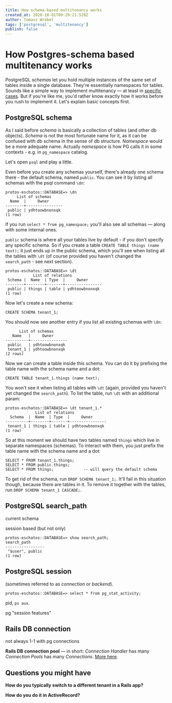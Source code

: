 ```yaml
---
title: How schema-based multitenancy works
created_at: 2020-10-01T09:29:21.528Z
author: Tomasz Wróbel
tags: ['postgresql', 'multitenancy']
publish: false
---
```


# How Postgres-schema based multitenancy works

PostgreSQL _schemas_ let you hold multiple instances of the same set of tables inside a single database. They're essentially namespaces for tables. Sounds like a simple way to implement multitenancy — at least in [specific cases](https://blog.arkency.com/comparison-of-approaches-to-multitenancy-in-rails-apps/). But if you're like me, you'd rather know exactly how it works before you rush to implement it. Let's explain basic concepts first.

## PostgreSQL schema

As I said before _schema_ is basically a collection of tables (and other db objects). _Schema_ is not the most fortunate name for it, as it can be confused with db schema in the sense of db structure. _Namespace_ would be a more adequate name. Actually _namespace_ is how PG calls it in some contexts - e.g. in `pg_namespace` catalog.

Let's open `psql` and play a little.

Even before you create any schemas yourself, there's already one schema there - the default schema, named `public`. You can see it by listing all schemas with the psql command `\dn`:

```
protos-eschatos::DATABASE=> \dn
     List of schemas
  Name  |     Owner
--------+----------------
 public | ydhtoowbnonxqk
(1 row)
```

If you run `select * from pg_namespace;` you'll also see all schemas — along with some internal ones.

`public` schema is where all your tables live by default - if you don't specify any specific schema. So if you create a table `CREATE TABLE things (name text);` it just ends up in the public schema, which you'll see when listing all the tables with `\dt` (of course provided you haven't changed the `search_path` - see next section).

```
protos-eschatos::DATABASE=> \dt
            List of relations
 Schema |  Name  | Type  |     Owner
--------+--------+-------+----------------
 public | things | table | ydhtoowbnonxqk
(1 row)
```

Now let's create a new schema:

```
CREATE SCHEMA tenant_1;
```

You should now see another entry if you list all existing schemas with `\dn`:

```
      List of schemas
   Name   |     Owner
----------+----------------
 public   | ydhtoowbnonxqk
 tenant_1 | ydhtoowbnonxqk
(2 rows)
```

Now we can create a table inside this schema. You can do it by prefixing the table name with the schema name and a dot:

```
CREATE TABLE tenant_1.things (name text);
```

You won't see it when listing all tables with `\dt` (again, provided you haven't yet changed the `search_path`). To list the table, run `\dt` with an additional param:

```
protos-eschatos::DATABASE=> \dt tenant_1.*
             List of relations
  Schema  |  Name  | Type  |     Owner
----------+--------+-------+----------------
 tenant_1 | things | table | ydhtoowbnonxqk
(1 row)
```

So at this moment we should have two tables named `things` which live in separate namespaces (schemas). To interact with them, you just prefix the table name with the schema name and a dot:

```
SELECT * FROM tenant_1.things;
SELECT * FROM public.things;
SELECT * FROM things;             -- will query the default schema
```

To get rid of the schema, run `DROP SCHEMA tenant_1;`. It'll fail in this situation though, because there are tables in it. To remove it together with the tables, run `DROP SCHEMA tenant_1 CASCADE;`.

## PostgreSQL search_path

current schema

session based (but not only)

```
protos-eschatos::DATABASE=> show search_path;                                                                                                                        search_path
-----------------
 "$user", public
(1 row)
```

## PostgreSQL session

(sometimes referred to as _connection_ or _backend_).

```
protos-eschatos::DATABASE=> select * from pg_stat_activity;
```

pid, `ps aux`.

pg "session features"

## Rails DB connection

not always 1-1 with pg connections

**Rails DB connection pool** — in short: _Connection Handler_ has many _Connection Pools_ has many _Connections_. [More here](https://blog.arkency.com/rails-connections-pools-and-handlers/).

## Questions you might have

**How do you typically switch to a different tenant in a Rails app?**

**How do you do it in ActiveRecord?**

